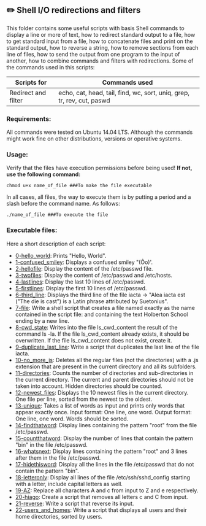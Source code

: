 ## :pencil2: Shell I/O redirections and filters
This folder contains some useful scripts with basis Shell commands to display a line or more of text, how to redirect standard output to a file, how to get standard input from a file, how to concatenate files and print on the standard output, how to reverse a string, how to remove sections from each line of files, how to send the output from one program to the input of another, how to combine commands and filters with redirections. Some of the commands used in this scripts:

| Scripts for |Commands used|
|--|--|
| Redirect and filter | echo, cat, head, tail, find, wc, sort, uniq, grep, tr, rev, cut, paswd | 

### Requirements:
All commands were tested on Ubuntu 14.04 LTS. Although the commands might work fine on other distributions, versions or operative systems.

### Usage:
Verify that the files have execution permissions before being used! **If not, use the following command:**

    chmod u+x name_of_file ###To make the file executable

In all cases, all files, the way to execute them is by putting a period and a slash before the command name. As follows:

    ./name_of_file ###To execute the file

### Executable files:

Here a short description of each script:
+ [0-hello_world](https://github.com/dmhenaopa/holberton-system_engineering-devops/blob/master/0x02-shell_redirections/0-hello_world): Prints "Hello, World".
+ [1-confused_smiley](https://github.com/dmhenaopa/holberton-system_engineering-devops/blob/master/0x02-shell_redirections/1-confused_smiley): Displays a confused smiley "(Ôo)'.
+ [2-hellofile](https://github.com/dmhenaopa/holberton-system_engineering-devops/blob/master/0x02-shell_redirections/2-hellofile): Display the content of the /etc/passwd file.
+ [3-twofiles](https://github.com/dmhenaopa/holberton-system_engineering-devops/blob/master/0x02-shell_redirections/3-twofiles): Display the content of /etc/passwd and /etc/hosts.
+ [4-lastlines](https://github.com/dmhenaopa/holberton-system_engineering-devops/blob/master/0x02-shell_redirections/4-lastlines): Display the last 10 lines of /etc/passwd.
+ [5-firstlines](https://github.com/dmhenaopa/holberton-system_engineering-devops/blob/master/0x02-shell_redirections/5-firstlines): Display the first 10 lines of /etc/passwd.
+ [6-third_line](https://github.com/dmhenaopa/holberton-system_engineering-devops/blob/master/0x02-shell_redirections/6-third_line): Displays the third line of the file iacta -> "Alea iacta est ("The die is cast") is a Latin phrase attributed by Suetonius".
+ [7-file](https://github.com/dmhenaopa/holberton-system_engineering-devops/blob/master/0x02-shell_redirections/7-file): Write a shell script that creates a file named exactly as the name contained in the script file: and containing the text Holberton School ending by a new line.
+ [8-cwd_state](https://github.com/dmhenaopa/holberton-system_engineering-devops/blob/master/0x02-shell_redirections/8-cwd_state): Writes into the file ls_cwd_content the result of the command ls -la. If the file ls_cwd_content already exists, it should be overwritten. If the file ls_cwd_content does not exist, create it.
+ [9-duplicate_last_line](https://github.com/dmhenaopa/holberton-system_engineering-devops/blob/master/0x02-shell_redirections/9-duplicate_last_line): Write a script that duplicates the last line of the file iacta.
+ [10-no_more_js](https://github.com/dmhenaopa/holberton-system_engineering-devops/blob/master/0x02-shell_redirections/10-no_more_js): Deletes all the regular files (not the directories) with a .js extension that are present in the current directory and all its subfolders.
+ [11-directories](https://github.com/dmhenaopa/holberton-system_engineering-devops/blob/master/0x02-shell_redirections/11-directories): Counts the number of directories and sub-directories in the current directory. The current and parent directories should not be taken into account. Hidden directories should be counted.
+ [12-newest_files](https://github.com/dmhenaopa/holberton-system_engineering-devops/blob/master/0x02-shell_redirections/12-newest_files): Displays the 10 newest files in the current directory. One file per line, sorted from the newest to the oldest.
+ [13-unique](https://github.com/dmhenaopa/holberton-system_engineering-devops/blob/master/0x02-shell_redirections/13-unique): Takes a list of words as input and prints only words that appear exactly once. Input format: One line, one word. Output format: One line, one word. Words should be sorted.
+ [14-findthatword](https://github.com/dmhenaopa/holberton-system_engineering-devops/blob/master/0x02-shell_redirections/14-findthatword): Display lines containing the pattern "root" from the file /etc/passwd.
+ [15-countthatword](https://github.com/dmhenaopa/holberton-system_engineering-devops/blob/master/0x02-shell_redirections/15-countthatword): Display the number of lines that contain the pattern "bin" in the file /etc/passwd.
+ [16-whatsnext](https://github.com/dmhenaopa/holberton-system_engineering-devops/blob/master/0x02-shell_redirections/16-whatsnext): Display lines containing the pattern "root" and 3 lines after them in the file /etc/passwd.
+ [17-hidethisword](https://github.com/dmhenaopa/holberton-system_engineering-devops/blob/master/0x02-shell_redirections/17-hidethisword): Display all the lines in the file /etc/passwd that do not contain the pattern "bin".
+ [18-letteronly](https://github.com/dmhenaopa/holberton-system_engineering-devops/blob/master/0x02-shell_redirections/18-letteronly): Display all lines of the file /etc/ssh/sshd_config starting with a letter, include capital letters as well.
+ [19-AZ](https://github.com/dmhenaopa/holberton-system_engineering-devops/blob/master/0x02-shell_redirections/19-AZ): Replace all characters A and c from input to Z and e respectively.
+ [20-hiago](https://github.com/dmhenaopa/holberton-system_engineering-devops/blob/master/0x02-shell_redirections/20-hiago): Create a script that removes all letters c and C from input.
+ [21-reverse](https://github.com/dmhenaopa/holberton-system_engineering-devops/blob/master/0x02-shell_redirections/21-reverse): Write a script that reverse its input.
+ [22-users_and_homes](https://github.com/dmhenaopa/holberton-system_engineering-devops/blob/master/0x02-shell_redirections/22-users_and_homes): Write a script that displays all users and their home directories, sorted by users.
<!--stackedit_data:
eyJoaXN0b3J5IjpbMTI3NjY0NDU5NCwxNzczMDQ5MDQyLC0xND
kwMDYxNDg0LDU4MDU0Nzk2OF19
-->